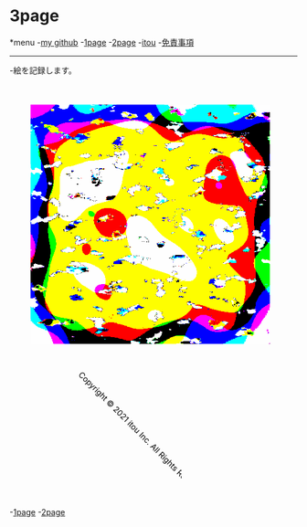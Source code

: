 <hedar>
<link rel="stylesheet" href="style.css">
<h1>3page</h1>
*menu
-<a href="https://github.com/itou332">my github</a>
-<a href="https://itou332.github.io/">1page</a>
-<a href="https://itou332.github.io/itou332a.github.io/">2page</a>
-<a href="http://itou33good.starfree.jp/">itou</a>
-<a href="http://itou33good.starfree.jp/?page_id=234">免責事項</a>
<hr>
</hedar>
<body>
-絵を記録します。
<br>

<?xml version="1.0" encoding="UTF-8" standalone="no"?>
<!-- Created with Inkscape (http://www.inkscape.org/) -->

<svg
   width="130.29405mm"
   height="130.29405mm"
   viewBox="0 0 130.29405 130.29405"
   version="1.1"
   id="svg5"
   inkscape:version="1.1 (c68e22c387, 2021-05-23)"
   sodipodi:docname="hilyahoi.svg"
   xmlns:inkscape="http://www.inkscape.org/namespaces/inkscape"
   xmlns:sodipodi="http://sodipodi.sourceforge.net/DTD/sodipodi-0.dtd"
   xmlns="http://www.w3.org/2000/svg"
   xmlns:svg="http://www.w3.org/2000/svg">
  <sodipodi:namedview
     id="namedview7"
     pagecolor="#ffffff"
     bordercolor="#666666"
     borderopacity="1.0"
     inkscape:pageshadow="2"
     inkscape:pageopacity="0.0"
     inkscape:pagecheckerboard="0"
     inkscape:document-units="mm"
     showgrid="false"
     inkscape:zoom="1.9704153"
     inkscape:cx="279.38272"
     inkscape:cy="219.49687"
     inkscape:window-width="1920"
     inkscape:window-height="986"
     inkscape:window-x="-11"
     inkscape:window-y="-11"
     inkscape:window-maximized="1"
     inkscape:current-layer="layer1" />
  <defs
     id="defs2">
    <filter
       style="color-interpolation-filters:sRGB"
       inkscape:label="Chromolitho"
       id="filter20890"
       x="-0.3475204"
       y="-0.3475204"
       width="1.6950408"
       height="1.6950408">
      <feComposite
         in="SourceGraphic"
         in2="SourceGraphic"
         operator="arithmetic"
         k1="1.5"
         k2="1"
         result="composite1"
         id="feComposite20858"
         k3="0"
         k4="0" />
      <feConvolveMatrix
         in="composite1"
         kernelMatrix="0 250 0 250 -1001 250 0 250 0 "
         order="3 3"
         result="convolve1"
         id="feConvolveMatrix20860" />
      <feBlend
         in="convolve1"
         in2="composite1"
         mode="normal"
         result="blend1"
         id="feBlend20862" />
      <feGaussianBlur
         in="blend1"
         stdDeviation="4.006"
         result="blur1"
         id="feGaussianBlur20864" />
      <feTurbulence
         baseFrequency="0.87 0.91"
         numOctaves="5"
         seed="873"
         type="fractalNoise"
         result="turbulence1"
         id="feTurbulence20866" />
      <feColorMatrix
         values="1 0 0 0 0 0 1 0 0 0 0 0 1 0 0 0 0 0 1.2 -0.1 "
         result="colormatrix1"
         id="feColorMatrix20868" />
      <feColorMatrix
         type="saturate"
         values="1"
         result="colormatrix2"
         id="feColorMatrix20870" />
      <feBlend
         in="colormatrix2"
         in2="blur1"
         mode="normal"
         result="blend2"
         id="feBlend20872" />
      <feColorMatrix
         in="blend2"
         type="saturate"
         values="1"
         result="colormatrix3"
         id="feColorMatrix20874" />
      <feComponentTransfer
         in="colormatrix3"
         result="component1"
         id="feComponentTransfer20882">
        <feFuncR
           type="discrete"
           tableValues="0 1 0 1 0"
           id="feFuncR20876" />
        <feFuncG
           type="discrete"
           tableValues="0 1 0 1 0"
           id="feFuncG20878" />
        <feFuncB
           type="discrete"
           tableValues="0 1 0 1 0"
           id="feFuncB20880" />
      </feComponentTransfer>
      <feColorMatrix
         values="1 0 0 0 0 0 1 0 0 0 0 0 1 0 0 -0.2125 -0.7154 -0.0721 1 0 "
         result="colormatrix4"
         id="feColorMatrix20884" />
      <feColorMatrix
         in="component1"
         values="1 0 0 0 0 0 1 0 0 0 0 0 1 0 0 0 0 0 15 0 "
         result="colormatrix5"
         id="feColorMatrix20886" />
      <feComposite
         in2="SourceGraphic"
         operator="in"
         result="fbSourceGraphic"
         id="feComposite20888" />
      <feColorMatrix
         result="fbSourceGraphicAlpha"
         in="fbSourceGraphic"
         values="0 0 0 -1 0 0 0 0 -1 0 0 0 0 -1 0 0 0 0 1 0"
         id="feColorMatrix20914" />
      <feComposite
         in2="fbSourceGraphic"
         id="feComposite20916"
         in="fbSourceGraphic"
         operator="arithmetic"
         k1="1.5"
         k2="1"
         result="composite1"
         k3="0"
         k4="0" />
      <feConvolveMatrix
         id="feConvolveMatrix20918"
         in="composite1"
         kernelMatrix="0 250 0 250 -1001 250 0 250 0 "
         order="3 3"
         result="convolve1" />
      <feBlend
         in2="composite1"
         id="feBlend20920"
         in="convolve1"
         mode="normal"
         result="blend1" />
      <feGaussianBlur
         id="feGaussianBlur20922"
         in="blend1"
         stdDeviation="4.006"
         result="blur1" />
      <feTurbulence
         id="feTurbulence20924"
         baseFrequency="0.87 0.91"
         numOctaves="5"
         seed="873"
         type="fractalNoise"
         result="turbulence1" />
      <feColorMatrix
         id="feColorMatrix20926"
         values="1 0 0 0 0 0 1 0 0 0 0 0 1 0 0 0 0 0 1.2 -0.1 "
         result="colormatrix1" />
      <feColorMatrix
         id="feColorMatrix20928"
         type="saturate"
         values="1"
         result="colormatrix2" />
      <feBlend
         in2="blur1"
         id="feBlend20930"
         in="colormatrix2"
         mode="normal"
         result="blend2" />
      <feColorMatrix
         id="feColorMatrix20932"
         in="blend2"
         type="saturate"
         values="1"
         result="colormatrix3" />
      <feComponentTransfer
         id="feComponentTransfer20934"
         in="colormatrix3"
         result="component1">
        <feFuncR
           id="feFuncR20936"
           type="discrete"
           tableValues="0 1 0 1 0" />
        <feFuncG
           id="feFuncG20938"
           type="discrete"
           tableValues="0 1 0 1 0" />
        <feFuncB
           id="feFuncB20940"
           type="discrete"
           tableValues="0 1 0 1 0" />
      </feComponentTransfer>
      <feColorMatrix
         id="feColorMatrix20942"
         values="1 0 0 0 0 0 1 0 0 0 0 0 1 0 0 -0.2125 -0.7154 -0.0721 1 0 "
         result="colormatrix4" />
      <feColorMatrix
         id="feColorMatrix20944"
         in="component1"
         values="1 0 0 0 0 0 1 0 0 0 0 0 1 0 0 0 0 0 15 0 "
         result="colormatrix5" />
      <feComposite
         in2="fbSourceGraphic"
         id="feComposite20946"
         operator="in"
         result="fbSourceGraphic" />
      <feColorMatrix
         result="fbSourceGraphicAlpha"
         in="fbSourceGraphic"
         values="0 0 0 -1 0 0 0 0 -1 0 0 0 0 -1 0 0 0 0 1 0"
         id="feColorMatrix20970" />
      <feComposite
         in2="fbSourceGraphic"
         id="feComposite20972"
         in="fbSourceGraphic"
         operator="arithmetic"
         k1="1.5"
         k2="1"
         result="composite1"
         k3="0"
         k4="0" />
      <feConvolveMatrix
         id="feConvolveMatrix20974"
         in="composite1"
         kernelMatrix="0 250 0 250 -1001 250 0 250 0 "
         order="3 3"
         result="convolve1" />
      <feBlend
         in2="composite1"
         id="feBlend20976"
         in="convolve1"
         mode="normal"
         result="blend1" />
      <feGaussianBlur
         id="feGaussianBlur20978"
         in="blend1"
         stdDeviation="4.006"
         result="blur1" />
      <feTurbulence
         id="feTurbulence20980"
         baseFrequency="0.87 0.91"
         numOctaves="5"
         seed="873"
         type="fractalNoise"
         result="turbulence1" />
      <feColorMatrix
         id="feColorMatrix20982"
         values="1 0 0 0 0 0 1 0 0 0 0 0 1 0 0 0 0 0 1.2 -0.1 "
         result="colormatrix1" />
      <feColorMatrix
         id="feColorMatrix20984"
         type="saturate"
         values="1"
         result="colormatrix2" />
      <feBlend
         in2="blur1"
         id="feBlend20986"
         in="colormatrix2"
         mode="normal"
         result="blend2" />
      <feColorMatrix
         id="feColorMatrix20988"
         in="blend2"
         type="saturate"
         values="1"
         result="colormatrix3" />
      <feComponentTransfer
         id="feComponentTransfer20990"
         in="colormatrix3"
         result="component1">
        <feFuncR
           id="feFuncR20992"
           type="discrete"
           tableValues="0 1 0 1 0" />
        <feFuncG
           id="feFuncG20994"
           type="discrete"
           tableValues="0 1 0 1 0" />
        <feFuncB
           id="feFuncB20996"
           type="discrete"
           tableValues="0 1 0 1 0" />
      </feComponentTransfer>
      <feColorMatrix
         id="feColorMatrix20998"
         values="1 0 0 0 0 0 1 0 0 0 0 0 1 0 0 -0.2125 -0.7154 -0.0721 1 0 "
         result="colormatrix4" />
      <feColorMatrix
         id="feColorMatrix21000"
         in="component1"
         values="1 0 0 0 0 0 1 0 0 0 0 0 1 0 0 0 0 0 15 0 "
         result="colormatrix5" />
      <feComposite
         in2="fbSourceGraphic"
         id="feComposite21002"
         operator="in"
         result="fbSourceGraphic" />
      <feColorMatrix
         result="fbSourceGraphicAlpha"
         in="fbSourceGraphic"
         values="0 0 0 -1 0 0 0 0 -1 0 0 0 0 -1 0 0 0 0 1 0"
         id="feColorMatrix22370" />
      <feComposite
         in2="fbSourceGraphic"
         id="feComposite22372"
         in="fbSourceGraphic"
         operator="arithmetic"
         k1="1.5"
         k2="1"
         result="composite1"
         k3="0"
         k4="0" />
      <feConvolveMatrix
         id="feConvolveMatrix22374"
         in="composite1"
         kernelMatrix="0 250 0 250 -1001 250 0 250 0 "
         order="3 3"
         result="convolve1" />
      <feBlend
         in2="composite1"
         id="feBlend22376"
         in="convolve1"
         mode="normal"
         result="blend1" />
      <feGaussianBlur
         id="feGaussianBlur22378"
         in="blend1"
         stdDeviation="4.006"
         result="blur1" />
      <feTurbulence
         id="feTurbulence22380"
         baseFrequency="0.106667 0.21"
         numOctaves="4"
         seed="956"
         type="fractalNoise"
         result="turbulence1" />
      <feColorMatrix
         id="feColorMatrix22382"
         values="1 0 0 0 0 0 1 0 0 0 0 0 1 0 0 0 0 0 48.775 -31.25 "
         result="colormatrix1" />
      <feColorMatrix
         id="feColorMatrix22384"
         type="saturate"
         values="0"
         result="colormatrix2" />
      <feBlend
         in2="blur1"
         id="feBlend22386"
         in="colormatrix2"
         mode="multiply"
         result="blend2" />
      <feColorMatrix
         id="feColorMatrix22388"
         in="blend2"
         type="saturate"
         values="1"
         result="colormatrix3" />
      <feComponentTransfer
         id="feComponentTransfer22390"
         in="colormatrix3"
         result="component1">
        <feFuncR
           id="feFuncR22392"
           type="discrete"
           tableValues="0 1 0 1 0" />
        <feFuncG
           id="feFuncG22394"
           type="discrete"
           tableValues="0 1 0 1 0" />
        <feFuncB
           id="feFuncB22396"
           type="discrete"
           tableValues="0 1 0 1 0" />
      </feComponentTransfer>
      <feColorMatrix
         id="feColorMatrix22398"
         values="1 0 0 0 0 0 1 0 0 0 0 0 1 0 0 -0.2125 -0.7154 -0.0721 1 0 "
         result="colormatrix4" />
      <feColorMatrix
         id="feColorMatrix22400"
         in="component1"
         values="1 0 0 0 0 0 1 0 0 0 0 0 1 0 0 0 0 0 15 0 "
         result="colormatrix5" />
      <feComposite
         in2="fbSourceGraphic"
         id="feComposite22402"
         operator="in"
         result="composite2" />
    </filter>
  </defs>
  <g
     inkscape:label="レイヤー 1"
     inkscape:groupmode="layer"
     id="layer1"
     transform="translate(-1.4351315,-120.27624)">
    <rect
       style="opacity:0.997669;fill:#ff0000;fill-rule:evenodd;stroke:#d1d100;stroke-width:0.165;stroke-linecap:square;stroke-linejoin:bevel;stroke-dasharray:0, 0.165, 0.329999, 0.495001, 0.66, 0.825, 0.989999, 1.155, 1.32, 1.485, 1.65, 1.815, 1.98, 2.145, 2.31;stroke-dashoffset:0.2145;stroke-opacity:0;paint-order:stroke fill markers;filter:url(#filter20890)"
       id="rect5316"
       width="110.90025"
       height="110.90025"
       x="11.132031"
       y="129.97314" />
  </g>
</svg>
</body>
<footer>
-<a href="https://itou332.github.io/">1page</a>
-<a href="https://itou332a.github.io/">2page</a>
  <svg xmlns="http://www.w3.org/2000/svg" width="200" height="250">
                <text x="0" y="30" transform="rotate(45 40,40)">
                  Copyright © 2021 itou Inc. All Rights Reserved.
                </text>
</footer>
